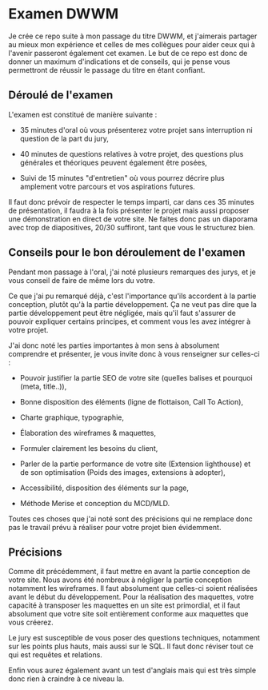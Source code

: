 # Examen DWWM

Je crée ce repo suite à mon passage du titre DWWM, et j'aimerais partager au mieux mon expérience et celles de mes collègues pour aider ceux qui à l'avenir passeront également cet examen.
Le but de ce repo est donc de donner un maximum d'indications et de conseils, qui je pense vous permettront de réussir le passage du titre en étant confiant.

## Déroulé de l'examen

L'examen est constitué de manière suivante :

- 35 minutes d'oral où vous présenterez votre projet sans interruption ni question de la part du jury,

- 40 minutes de questions relatives à votre projet, des questions plus générales et théoriques peuvent également être posées,

- Suivi de 15 minutes "d'entretien" où vous pourrez décrire plus amplement votre parcours et vos aspirations futures.

Il faut donc prévoir de respecter le temps imparti, car dans ces 35 minutes de présentation, il faudra à la fois présenter le projet mais aussi proposer une démonstration en direct de votre site. Ne faites donc pas un diaporama avec trop de diapositives, 20/30 suffiront, tant que vous le structurez bien.

## Conseils pour le bon déroulement de l'examen

Pendant mon passage à l'oral, j'ai noté plusieurs remarques des jurys, et je vous conseil de faire de même lors du votre.

Ce que j'ai pu remarqué déjà, c'est l'importance qu'ils accordent à la partie conception, plutôt qu'à la partie développement. Ça ne veut pas dire que la partie développement peut être négligée, mais qu'il faut s'assurer de pouvoir expliquer certains principes, et comment vous les avez intégrer à votre projet.

J'ai donc noté les parties importantes à mon sens à absolument comprendre et présenter, je vous invite donc à vous renseigner sur celles-ci :

- Pouvoir justifier la partie SEO de votre site (quelles balises et pourquoi (meta, title..)),

- Bonne disposition des éléments (ligne de flottaison, Call To Action),

- Charte graphique, typographie,

- Élaboration des wireframes & maquettes,

- Formuler clairement les besoins du client,

- Parler de la partie performance de votre site (Extension lighthouse) et de son optimisation (Poids des images, extensions à adopter),

- Accessibilité, disposition des éléments sur la page,

- Méthode Merise et conception du MCD/MLD.

Toutes ces choses que j'ai noté sont des précisions qui ne remplace donc pas le travail prévu à réaliser pour votre projet bien évidemment.

## Précisions

Comme dit précédemment, il faut mettre en avant la partie conception de votre site.
Nous avons été nombreux à négliger la partie conception notamment les wireframes. 
Il faut absolument que celles-ci soient réalisées avant le début du développement. Pour la réalisation des maquettes, votre capacité à transposer les maquettes en un site est primordial, et il faut absolument que votre site soit entièrement conforme aux maquettes que vous créerez.

Le jury est susceptible de vous poser des questions techniques, notamment sur les points plus hauts, mais aussi sur le SQL. Il faut donc réviser tout ce qui est requêtes et relations.

Enfin vous aurez également avant un test d'anglais mais qui est très simple donc rien à craindre à ce niveau la.